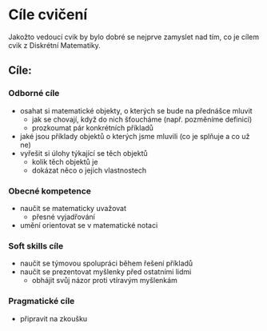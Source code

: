 # Cíle cvičení

Jakožto vedoucí cvik by bylo dobré se nejprve zamyslet nad tím, co je cílem cvik z Diskrétní Matematiky. 

## Cíle:

### Odborné cíle
- osahat si matematické objekty, o kterých se bude na přednášce mluvit
  - jak se chovají, když do nich šťoucháme (např. pozměníme definici)
  - prozkoumat pár konkrétních příkladů
- jaké jsou příklady objektů o kterých jsme mluvili (co je splňuje a co už ne)
- vyřešit si úlohy týkající se těch objektů
  - kolik těch objektů je
  - dokázat něco o jejich vlastnostech

### Obecné kompetence
- naučit se matematicky uvažovat
  - přesné vyjadřování
- umění orientovat se v matematické notaci

### Soft skills cíle
- naučit se týmovou spolupráci během řešení příkladů
- naučit se prezentovat myšlenky před ostatními lidmi
  - obhájit svůj názor proti vtíravým myšlenkám

### Pragmatické cíle
- připravit na zkoušku